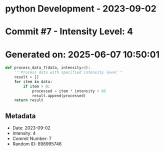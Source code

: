 ﻿# python Development - 2023-09-02
# Commit #7 - Intensity Level: 4
# Generated on: 2025-06-07 10:50:01
```python
def process_data_7(data, intensity=4):
    '''Process data with specified intensity level'''
    result = []
    for item in data:
        if item > 0:
            processed = item * intensity + 65
            result.append(processed)
    return result
```
## Metadata
- Date: 2023-09-02
- Intensity: 4
- Commit Number: 7
- Random ID: 698995746
